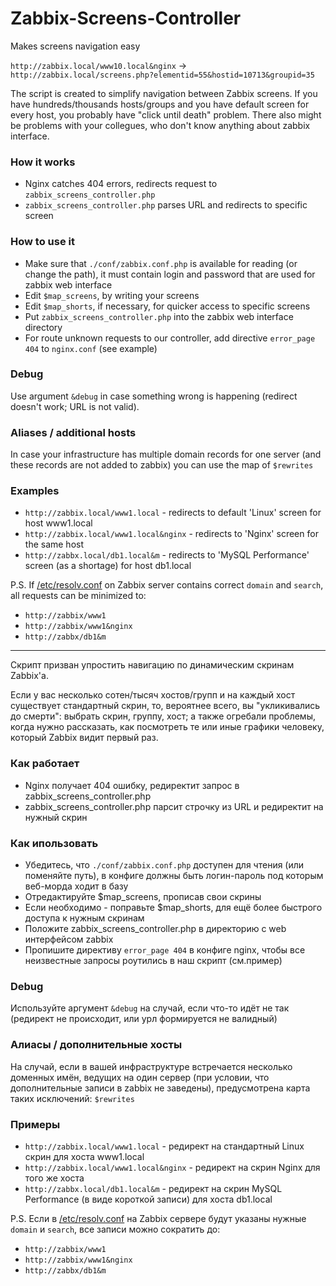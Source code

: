 # Zabbix-Screens-Controller
Makes screens navigation easy

`http://zabbix.local/www10.local&nginx` -> `http://zabbix.local/screens.php?elementid=55&hostid=10713&groupid=35`

The script is created to simplify navigation between Zabbix screens.
If you have hundreds/thousands hosts/groups and you have default screen for every host, you probably have "click until death" problem. There also might be problems with your collegues, who don't know anything about zabbix interface.

### How it works
 * Nginx catches 404 errors, redirects request to `zabbix_screens_controller.php`
 * `zabbix_screens_controller.php` parses URL and redirects to specific screen

### How to use it
 * Make sure that `./conf/zabbix.conf.php` is available for reading (or change the path), it must contain login and password that are used for zabbix web interface
 * Edit `$map_screens`, by writing your screens
 * Edit `$map_shorts`, if necessary, for quicker access to specific screens
 * Put `zabbix_screens_controller.php` into the zabbix web interface directory
 * For route unknown requests to our controller, add directive `error_page 404` to `nginx.conf` (see example)

### Debug
Use argument `&debug` in case something wrong is happening (redirect doesn't work; URL is not valid).

### Aliases / additional hosts
In case your infrastructure has multiple domain records for one server (and these records are not added to zabbix) you can use the map of `$rewrites`

### Examples
 * `http://zabbix.local/www1.local` - redirects to default 'Linux' screen for host www1.local
 * `http://zabbix.local/www1.local&nginx` - redirects to 'Nginx' screen for the same host
 * `http://zabbx.local/db1.local&m` - redirects to 'MySQL Performance' screen (as a shortage) for host db1.local

P.S. If [/etc/resolv.conf](http://linux.die.net/man/5/resolv.conf) on Zabbix server contains correct `domain` and `search`, all requests can be minimized to:
 * `http://zabbix/www1`
 * `http://zabbix/www1&nginx`
 * `http://zabbx/db1&m`

---

Скрипт призван упростить навигацию по динамическим скринам Zabbix'а.

Если у вас несколько сотен/тысяч хостов/групп и на каждый хост существует стандартный скрин, то, вероятнее всего, вы "укликивались до смерти": выбрать скрин, группу, хост; а также огребали проблемы,      когда нужно рассказать, как посмотреть те или иные графики человеку, который Zabbix видит первый раз.

### Как работает
 * Nginx получает 404 ошибку, редиректит запрос в zabbix_screens_controller.php
 * zabbix_screens_controller.php парсит строчку из URL и редиректит на нужный скрин

### Как ипользовать
 * Убедитесь, что `./conf/zabbix.conf.php` доступен для чтения (или поменяйте путь), в конфиге должны быть логин-пароль под которым веб-морда ходит в базу
 * Отредактируйте $map_screens, прописав свои скрины
 * Если необходимо - поправьте $map_shorts, для ещё более быстрого доступа к нужным скринам
 * Положите zabbix_screens_controller.php в директорию с web интерфейсом zabbix
 * Пропишите директиву `error_page 404` в конфиге nginx, чтобы все неизвестные запросы роутились в наш скрипт (см.пример)

### Debug
Используйте аргумент `&debug` на случай, если что-то идёт не так (редирект не происходит, или урл формируется не валидный)

### Алиасы / дополнительные хосты
На случай, если в вашей инфраструктуре встречается несколько доменных имён, ведущих на один сервер (при условии, что дополнительные записи в zabbix не заведены), предусмотрена карта таких исключений: `$rewrites`

### Примеры
 * `http://zabbix.local/www1.local` - редирект на стандартный Linux скрин для хоста www1.local
 * `http://zabbix.local/www1.local&nginx` - редирект на скрин Nginx для того же хоста
 * `http://zabbx.local/db1.local&m` - редирект на скрин MySQL Performance (в виде короткой записи) для хоста db1.local

P.S. Если в [/etc/resolv.conf](http://linux.die.net/man/5/resolv.conf) на Zabbix сервере будут указаны нужные `domain` и `search`, все записи можно сократить до:
 * `http://zabbix/www1`
 * `http://zabbix/www1&nginx`
 * `http://zabbx/db1&m`

